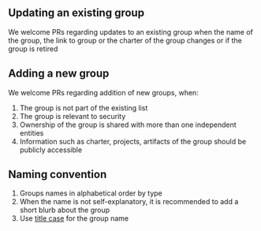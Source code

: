 ## Updating an existing group
We welcome PRs regarding updates to an existing group when the name of the group, the link to group or the charter of the group changes or if the group is retired

## Adding a new group

We welcome PRs regarding addition of new groups, when:
1. The group is not part of the existing list
2. The group is relevant to security
3. Ownership of the group is shared with more than one independent entities
4. Information such as charter, projects, artifacts of the group should be publicly accessible

## Naming convention

1. Groups names in alphabetical order by type
2. When the name is not self-explanatory, it is recommended to add a short blurb about the group
3. Use [title case](https://titlecaseconverter.com/) for the group name
